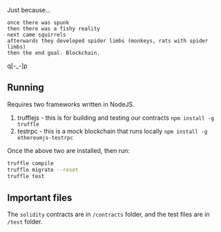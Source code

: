 Just because...

    once there was spunk
    then there was a fishy reality
    next came squirrels
    afterwards they developed spider limbs (monkeys, rats with spider limbs)
    then the end goal. Blockchain.

q[-_-]p


## Running

Requires two frameworks written in NodeJS.

 1. trufflejs - this is for building and testing our contracts
   `npm install -g truffle`
 2. testrpc - this is a mock blockchain that runs locally
   `npm install -g ethereumjs-testrpc`

Once the above two are installed, then run:

```bash
truffle compile
truffle migrate --reset
truffle test
```

## Important files

The `solidity` contracts are in `/contracts` folder, and the test files are in
`/test` folder.
